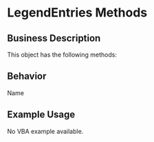# LegendEntries Methods

## Business Description
This object has the following methods:

## Behavior
Name

## Example Usage
No VBA example available.